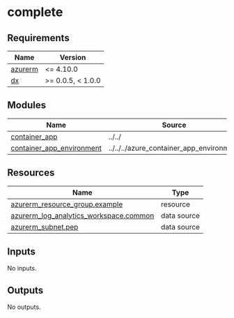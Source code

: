 # complete

<!-- BEGIN_TF_DOCS -->
## Requirements

| Name | Version |
|------|---------|
| <a name="requirement_azurerm"></a> [azurerm](#requirement\_azurerm) | <= 4.10.0 |
| <a name="requirement_dx"></a> [dx](#requirement\_dx) | >= 0.0.5, < 1.0.0 |

## Modules

| Name | Source | Version |
|------|--------|---------|
| <a name="module_container_app"></a> [container\_app](#module\_container\_app) | ../../ | n/a |
| <a name="module_container_app_environment"></a> [container\_app\_environment](#module\_container\_app\_environment) | ../../../azure_container_app_environment | n/a |

## Resources

| Name | Type |
|------|------|
| [azurerm_resource_group.example](https://registry.terraform.io/providers/hashicorp/azurerm/latest/docs/resources/resource_group) | resource |
| [azurerm_log_analytics_workspace.common](https://registry.terraform.io/providers/hashicorp/azurerm/latest/docs/data-sources/log_analytics_workspace) | data source |
| [azurerm_subnet.pep](https://registry.terraform.io/providers/hashicorp/azurerm/latest/docs/data-sources/subnet) | data source |

## Inputs

No inputs.

## Outputs

No outputs.
<!-- END_TF_DOCS -->
